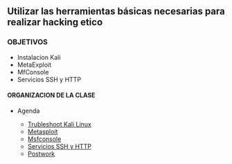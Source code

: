 ## Utilizar las herramientas básicas necesarias para realizar hacking etico

### OBJETIVOS 

- Instalacion Kali 
- MetaExploit
- MfConsole
- Servicios SSH y HTTP


#### ORGANIZACION DE LA CLASE 

- Agenda

	- [Trubleshoot Kali Linux](Ejemplo-01)
	- [Metasploit](metasp)
	- [Msfconsole](Msfconsole)
	- [Servicios SSH y HTTP](servicios)
	- [Postwork](postwork)
	


